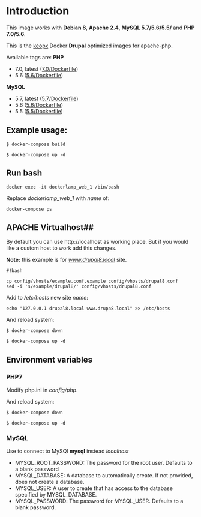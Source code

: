 # Introduction #

This image works with **Debian 8**, **Apache 2.4**, **MySQL 5.7/5.6/5.5/** and **PHP 7.0/5.6**.

This is the [keopx](https://www.keopx.net) Docker **Drupal** optimized images for apache-php.

Available tags are:
**PHP**
- 7.0, latest ([7.0/Dockerfile](https://github.com/keopx/docker-apache2-php/blob/master/7.0/Dockerfile))
- 5.6 ([5.6/Dockerfile](https://github.com/keopx/docker-apache2-php/tree/master/5.6/Dockerfile))

**MySQL**
- 5.7, latest ([5.7/Dockerfile](https://github.com/keopx/docker-mysql/blob/master/5.7/Dockerfile))
- 5.6 ([5.6/Dockerfile](https://github.com/keopx/docker-mysql/tree/master/5.6/Dockerfile))
- 5.5 ([5.5/Dockerfile](https://github.com/keopx/docker-mysql/tree/master/5.6/Dockerfile))

## Example usage: ##

`$ docker-compose build`

`$ docker-compose up -d`

## Run bash ##

`docker exec -it dockerlamp_web_1 /bin/bash`

Replace _dockerlamp_web_1_ with _name_ of: 

`docker-compose ps`

## APACHE Virtualhost##

By default you can use http://localhost as working place. But if you would like a custom host to work add this changes.

**Note:** this example is for _www.drupal8.local_ site.

```
#!bash

cp config/vhosts/example.conf.example config/vhosts/drupal8.conf
sed -i 's/example/drupal8/' config/vhosts/drupal8.conf
```

Add to _/etc/hosts_ new site _name_:

`echo "127.0.0.1 drupal8.local www.drupa8.local" >> /etc/hosts`

And reload system:

`$ docker-compose down`

`$ docker-compose up -d`

## Environment variables ##

### PHP7 ###

Modify php.ini in *config/php*.

And reload system:

`$ docker-compose down`

`$ docker-compose up -d`


### MySQL ###

Use to connect to MySQl **mysql** instead *localhost*

* MYSQL_ROOT_PASSWORD: The password for the root user. Defaults to a blank password
* MYSQL_DATABASE: A database to automatically create. If not provided, does not create a database.
* MYSQL_USER: A user to create that has access to the database specified by MYSQL_DATABASE.
* MYSQL_PASSWORD: The password for MYSQL_USER. Defaults to a blank password.
